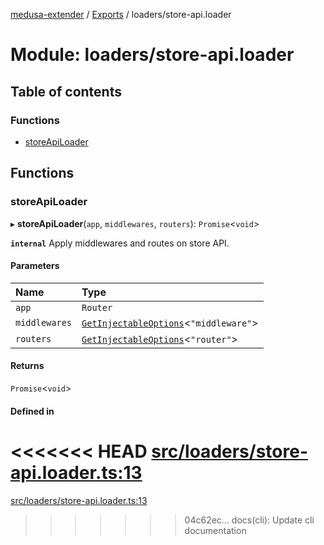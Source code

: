 [medusa-extender](../README.md) / [Exports](../modules.md) / loaders/store-api.loader

# Module: loaders/store-api.loader

## Table of contents

### Functions

- [storeApiLoader](loaders_store_api_loader.md#storeapiloader)

## Functions

### storeApiLoader

▸ **storeApiLoader**(`app`, `middlewares`, `routers`): `Promise`<`void`\>

**`internal`**
Apply middlewares and routes on store API.

#### Parameters

| Name | Type |
| :------ | :------ |
| `app` | `Router` |
| `middlewares` | [`GetInjectableOptions`](core_types.md#getinjectableoptions)<``"middleware"``\> |
| `routers` | [`GetInjectableOptions`](core_types.md#getinjectableoptions)<``"router"``\> |

#### Returns

`Promise`<`void`\>

#### Defined in

<<<<<<< HEAD
[src/loaders/store-api.loader.ts:13](https://github.com/adrien2p/medusa-extender/blob/8d611e7/src/loaders/store-api.loader.ts#L13)
=======
[src/loaders/store-api.loader.ts:13](https://github.com/adrien2p/medusa-extender/blob/b9aa690/src/loaders/store-api.loader.ts#L13)
>>>>>>> 04c62ec... docs(cli): Update cli documentation
